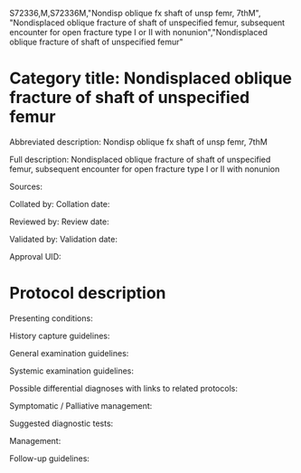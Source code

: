 S72336,M,S72336M,"Nondisp oblique fx shaft of unsp femr, 7thM", "Nondisplaced oblique fracture of shaft of unspecified femur, subsequent encounter for open fracture type I or II with nonunion","Nondisplaced oblique fracture of shaft of unspecified femur"
# Category title: Nondisplaced oblique fracture of shaft of unspecified femur

Abbreviated description: Nondisp oblique fx shaft of unsp femr, 7thM

Full description: Nondisplaced oblique fracture of shaft of unspecified femur, subsequent encounter for open fracture type I or II with nonunion

Sources:

Collated by:
Collation date:

Reviewed by:
Review date:

Validated by:
Validation date:

Approval UID:

# Protocol description

Presenting conditions:

History capture guidelines:

General examination guidelines:

Systemic examination guidelines:

Possible differential diagnoses with links to related protocols:

Symptomatic / Palliative management:

Suggested diagnostic tests:

Management:

Follow-up guidelines:
